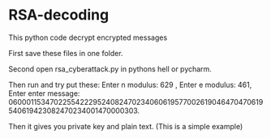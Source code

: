 # RSA-decoding
This python code decrypt encrypted messages

First save these files in one folder.

Second open rsa_cyberattack.py in pythons hell or pycharm.

Then run and try put these: Enter n modulus: 629 , Enter e modulus: 461, Enter enter message: 060001153470225542229524082470234060619577002619046470470619540619423082470234001470000303.

Then it gives you private key and plain text. (This is a simple example)
